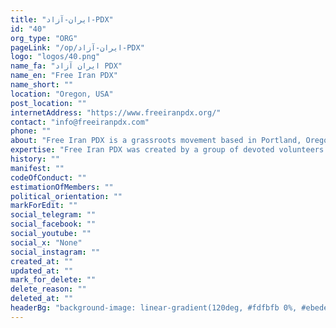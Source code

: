 ```yaml
---
title: "ایران-آزاد-PDX"
id: "40"
org_type: "ORG"
pageLink: "/op/ایران-آزاد-PDX"
logo: "logos/40.png"
name_fa: "ایران آزاد PDX"
name_en: "Free Iran PDX"
name_short: ""
location: "Oregon, USA"
post_location: ""
internetAddress: "https://www.freeiranpdx.org/"
contact: "info@freeiranpdx.com"
phone: ""
about: "Free Iran PDX is a grassroots movement based in Portland, Oregon, dedicated to supporting the ongoing fight for freedom and human rights in Iran.              Solidarity with the Iranian People: They stand in solidarity with Iranians protesting against the oppressive regime, particularly highlighting the 'Woman, Life, Freedom' movement sparked by the death of Mahsa Amini.Advocacy and Awareness: They raise awareness about the human rights abuses in Iran and advocate for change through various actions.Community Building: They provide a platform for the Iranian diaspora in Portland to connect, organize, and express their support for the movement in Iran."
expertise: "Free Iran PDX was created by a group of devoted volunteers after the tragic death of Mahsa Amini to spread awareness and create community support for fellow Iranians living in Portland, OR as well as across the country"
history: ""
manifest: ""
codeOfConduct: ""
estimationOfMembers: ""
political_orientation: ""
markForEdit: ""
social_telegram: ""
social_facebook: ""
social_youtube: ""
social_x: "None"
social_instagram: ""
created_at: ""
updated_at: ""
mark_for_delete: ""
delete_reason: ""
deleted_at: ""
headerBg: "background-image: linear-gradient(120deg, #fdfbfb 0%, #ebedee 100%);"
---
```


